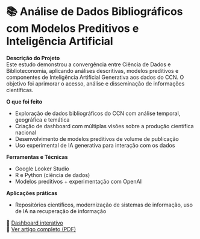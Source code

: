 # 📚 Análise de Dados Bibliográficos com Modelos Preditivos e Inteligência Artificial

**Descrição do Projeto**  
Este estudo demonstrou a convergência entre Ciência de Dados e Biblioteconomia, aplicando análises descritivas, modelos preditivos e componentes de Inteligência Artificial Generativa aos dados do CCN. O objetivo foi aprimorar o acesso, análise e disseminação de informações científicas.

**O que foi feito**
- Exploração de dados bibliográficos do CCN com análise temporal, geográfica e temática
- Criação de dashboard com múltiplas visões sobre a produção científica nacional
- Desenvolvimento de modelos preditivos de volume de publicação
- Uso experimental de IA generativa para interação com os dados

**Ferramentas e Técnicas**
- Google Looker Studio
- R e Python (ciência de dados)
- Modelos preditivos + experimentação com OpenAI

**Aplicações práticas**
- Repositórios científicos, modernização de sistemas de informação, uso de IA na recuperação de informação

🔗 [Dashboard interativo](https://lookerstudio.google.com/reporting/8c58534d-22fe-4937-9cdd-d6741878a68f/page/p_qq31vshibd)  
📎 [Ver artigo completo (PDF)](./artigo.pdf)
